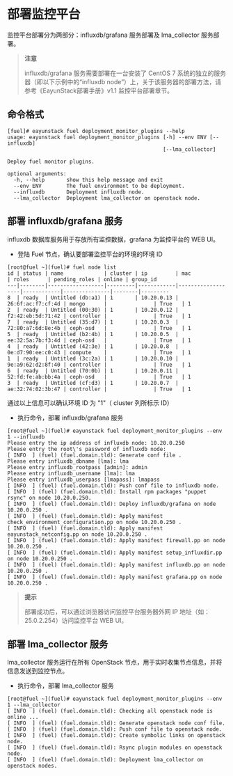 # 部署监控平台

监控平台部署分为两部分：influxdb/grafana 服务部署及 lma_collector 服务部署。

>  **注意**
>
>  influxdb/grafana 服务需要部署在一台安装了 CentOS 7 系统的独立的服务器（即以下示例中的“influxdb node”）上，关于该服务器的部署方法，请参考《EayunStack部署手册》v1.1 监控平台部署章节。

## 命令格式

```
[fuel]# eayunstack fuel deployment_monitor_plugins --help
usage: eayunstack fuel deployment_monitor_plugins [-h] --env ENV [--influxdb]
                                                  [--lma_collector]

Deploy fuel monitor plugins.

optional arguments:
  -h, --help       show this help message and exit
  --env ENV        The fuel environment to be deployment.
  --influxdb       Deployment influxdb node.
  --lma_collector  Deployment lma_collector on openstack node.
```

## 部署 influxdb/grafana 服务

influxdb 数据库服务用于存放所有监控数据，grafana 为监控平台的 WEB UI。

* 登陆 Fuel 节点，确认要部署监控平台的环境的环境 ID

```
[root@fuel ~](fuel)# fuel node list
id | status | name             | cluster | ip         | mac               | roles      | pending_roles | online | group_id
---|--------|------------------|---------|------------|-------------------|------------|---------------|--------|---------
8  | ready  | Untitled (db:a1) | 1       | 10.20.0.13 | 26:6f:ac:f7:cf:4d | mongo      |               | True   | 1
2  | ready  | Untitled (00:30) | 1       | 10.20.0.12 | f2:42:eb:5d:71:42 | controller |               | True   | 1
7  | ready  | Untitled (35:d7) | 1       | 10.20.0.3  | 72:80:a7:6d:8e:4b | ceph-osd   |               | True   | 1
5  | ready  | Untitled (b2:4b) | 1       | 10.20.0.5  | ee:32:5a:7b:f3:4d | ceph-osd   |               | True   | 1
4  | ready  | Untitled (42:3e) | 1       | 10.20.0.8  | 0e:d7:90:ee:c0:43 | compute    |               | True   | 1
1  | ready  | Untitled (3c:2a) | 1       | 10.20.0.10 | 9e:a9:62:d2:8f:40 | controller |               | True   | 1
6  | ready  | Untitled (70:0b) | 1       | 10.20.0.11 | 52:fd:fe:ab:bb:4a | ceph-osd   |               | True   | 1
3  | ready  | Untitled (cf:d3) | 1       | 10.20.0.7  | ae:32:74:02:3b:47 | controller |               | True   | 1
```

通过以上信息可以确认环境 ID 为 "1"（ cluster 列所标示 ID）

* 执行命令，部署 influxdb/grafana 服务

```
[root@fuel ~](fuel)# eayunstack fuel deployment_monitor_plugins --env 1 --influxdb
Please entry the ip address of influxdb node: 10.20.0.250
Please entry the root\'s password of influxdb node: 
[ INFO  ] (fuel) (fuel.domain.tld): Generate conf file .
Please entry influxdb_dbname [lma]: lma
Please entry influxdb_rootpass [admin]: admin
Please entry influxdb_username [lma]: lma
Please entry influxdb_userpass [lmapass]: lmapass
[ INFO  ] (fuel) (fuel.domain.tld): Push conf file to influxdb node.
[ INFO  ] (fuel) (fuel.domain.tld): Install rpm packages "puppet rsync" on node 10.20.0.250.
[ INFO  ] (fuel) (fuel.domain.tld): Deploy influxdb/grafana on node 10.20.0.250 .
[ INFO  ] (fuel) (fuel.domain.tld): Apply manifest check_environment_configuration.pp on node 10.20.0.250 .
[ INFO  ] (fuel) (fuel.domain.tld): Apply manifest eayunstack_netconfig.pp on node 10.20.0.250 .
[ INFO  ] (fuel) (fuel.domain.tld): Apply manifest firewall.pp on node 10.20.0.250 .
[ INFO  ] (fuel) (fuel.domain.tld): Apply manifest setup_influxdir.pp on node 10.20.0.250 .
[ INFO  ] (fuel) (fuel.domain.tld): Apply manifest influxdb.pp on node 10.20.0.250 .
[ INFO  ] (fuel) (fuel.domain.tld): Apply manifest grafana.pp on node 10.20.0.250 .
```

>  **提示**
>
>  部署成功后，可以通过浏览器访问监控平台服务器外网 IP 地址（如：25.0.2.254）访问监控平台 WEB UI。

## 部署 lma_collector 服务

lma_collector 服务运行在所有 OpenStack 节点，用于实时收集节点信息，并将信息发送到监控节点。

* 执行命令，部署 lma_collector 服务

```
[root@fuel ~](fuel)# eayunstack fuel deployment_monitor_plugins --env 1 --lma_collector
[ INFO  ] (fuel) (fuel.domain.tld): Checking all openstack node is online ...
[ INFO  ] (fuel) (fuel.domain.tld): Generate openstack node conf file.
[ INFO  ] (fuel) (fuel.domain.tld): Push conf file to openstack node.
[ INFO  ] (fuel) (fuel.domain.tld): Create symbolic links on openstack node.
[ INFO  ] (fuel) (fuel.domain.tld): Rsync plugin modules on openstack node.
[ INFO  ] (fuel) (fuel.domain.tld): Deployment lma_collector on openstack nodes.
```

